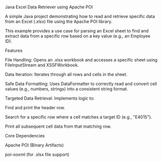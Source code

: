 Java Excel Data Retriever using Apache POI

A simple Java project demonstrating how to read and retrieve specific data from an Excel (.xlsx) file using the Apache POI library.

This example provides a use case for parsing an Excel sheet to find and extract data from a specific row based on a key value (e.g., an Employee ID).

Features

File Handling: Opens an .xlsx workbook and accesses a specific sheet using FileInputStream and XSSFWorkbook.

Data Iteration: Iterates through all rows and cells in the sheet.

Safe Data Formatting: Uses DataFormatter to correctly read and convert cell values (e.g., numbers, strings) into a consistent string format.

Targeted Data Retrieval: Implements logic to:

Find and print the header row.

Search for a specific row where a cell matches a target ID (e.g., "E4015").

Print all subsequent cell data from that matching row.

Core Dependencies

Apache POI (Binary Artifacts)

poi-ooxml (for .xlsx file support)


